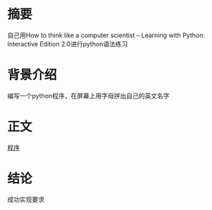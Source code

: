 # 摘要
  自己用How to think like a computer scientist – Learning with Python: Interactive Edition 2.0进行python语法练习
# 背景介绍
  编写一个python程序，在屏幕上用字母拼出自己的英文名字
# 正文
  [程序](https://github.com/chry0329/compuational_physics_N2014301020159/blob/master/English%20name.py)
# 结论
  成功实现要求
